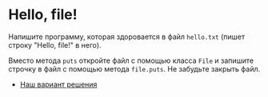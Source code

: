 # Hello, file! 

Напишите программу, которая здоровается в файл `hello.txt` (пишет строку "Hello, file!" в него).

<div class="rubyrush-task-hint">

Вместо метода `puts` откройте файл с помощью класса `File` и запишите строчку в файл с помощью метода `file.puts`. Не забудьте закрыть файл.

</div>


<div class="rubyrush-task-answer">

<ul>
<li><a href="https://github.com/aristofun/rubyrush-path/blob/master/steps/write-files-01/solution/hello.rb" class="rubyrush-task-solution-link">Наш вариант решения</a></li></ul>

</div>
